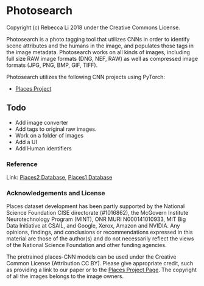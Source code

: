 # Photosearch

Copyright (c) Rebecca Li 2018 under the Creative Commons License.

Photosearch is a photo tagging tool that utilizes CNNs in order to identify scene attributes and the humans in the image, and populates those tags in the image metadata. Photosearch works on all kinds of images, including full size RAW image formats (DNG, NEF, RAW) as well as compressed image formats (JPG, PNG, BMP, GIF, TIFF).

Photosearch utilizes the following CNN projects using PyTorch:
 * [Places Project](http://places2.csail.mit.edu)


## Todo

* Add image converter
* Add tags to original raw images.
* Work on a folder of images
* Add a UI
* Add Human identifiers


### Reference
Link: [Places2 Database](http://places2.csail.mit.edu), [Places1 Database](http://places.csail.mit.edu)

### Acknowledgements and License

Places dataset development has been partly supported by the National Science Foundation CISE directorate (#1016862), the McGovern Institute Neurotechnology Program (MINT), ONR MURI N000141010933, MIT Big Data Initiative at CSAIL, and Google, Xerox, Amazon and NVIDIA. Any opinions, findings, and conclusions or recommendations expressed in this material are those of the author(s) and do not necessarily reflect the views of the National Science Foundation and other funding agencies.

The pretrained places-CNN models can be used under the Creative Common License (Attribution CC BY). Please give appropriate credit, such as providing a link to our paper or to the [Places Project Page](http://places2.csail.mit.edu). The copyright of all the images belongs to the image owners.
